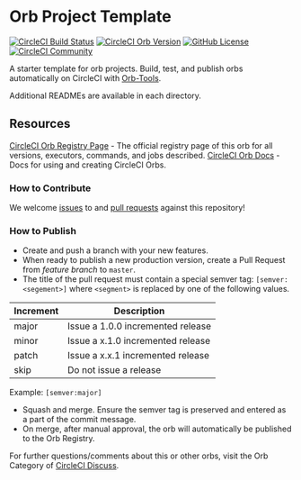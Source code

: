 # Orb Project Template

[![CircleCI Build Status](https://circleci.com/gh/martyzz1/circleci-slack-notifier.svg?style=shield "CircleCI Build Status")](https://circleci.com/gh/martyzz1/circleci-slack-notifier) [![CircleCI Orb Version](https://badges.circleci.com/orbs/martyzz1/circleci-slack-notifier)](https://circleci.com/orbs/registry/orb/martyzz1/circleci-slack-notifier) [![GitHub License](https://img.shields.io/badge/license-MIT-lightgrey.svg)](https://raw.githubusercontent.com/martyzz1/circleci-slack-notifier/master/LICENSE) [![CircleCI Community](https://img.shields.io/badge/community-CircleCI%20Discuss-343434.svg)](https://discuss.circleci.com/c/ecosystem/orbs)



A starter template for orb projects. Build, test, and publish orbs automatically on CircleCI with [Orb-Tools](https://circleci.com/orbs/registry/orb/circleci/orb-tools).

Additional READMEs are available in each directory.



## Resources

[CircleCI Orb Registry Page](https://circleci.com/orbs/registry/orb/martyzz1/circleci-slack-notifier) - The official registry page of this orb for all versions, executors, commands, and jobs described.
[CircleCI Orb Docs](https://circleci.com/docs/2.0/orb-intro/#section=configuration) - Docs for using and creating CircleCI Orbs.

### How to Contribute

We welcome [issues](https://github.com/martyzz1/circleci-slack-notifier/issues) to and [pull requests](https://github.com/martyzz1/circleci-slack-notifier/pulls) against this repository!

### How to Publish
* Create and push a branch with your new features.
* When ready to publish a new production version, create a Pull Request from _feature branch_ to `master`.
* The title of the pull request must contain a special semver tag: `[semver:<segement>]` where `<segment>` is replaced by one of the following values.

| Increment | Description|
| ----------| -----------|
| major     | Issue a 1.0.0 incremented release|
| minor     | Issue a x.1.0 incremented release|
| patch     | Issue a x.x.1 incremented release|
| skip      | Do not issue a release|

Example: `[semver:major]`

* Squash and merge. Ensure the semver tag is preserved and entered as a part of the commit message.
* On merge, after manual approval, the orb will automatically be published to the Orb Registry.


For further questions/comments about this or other orbs, visit the Orb Category of [CircleCI Discuss](https://discuss.circleci.com/c/orbs).


